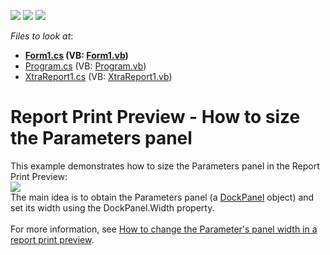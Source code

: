 <!-- default badges list -->
![](https://img.shields.io/endpoint?url=https://codecentral.devexpress.com/api/v1/VersionRange/128604558/14.2.8%2B)
[![](https://img.shields.io/badge/Open_in_DevExpress_Support_Center-FF7200?style=flat-square&logo=DevExpress&logoColor=white)](https://supportcenter.devexpress.com/ticket/details/T226628)
[![](https://img.shields.io/badge/📖_How_to_use_DevExpress_Examples-e9f6fc?style=flat-square)](https://docs.devexpress.com/GeneralInformation/403183)
<!-- default badges end -->
<!-- default file list -->
*Files to look at*:

* **[Form1.cs](./CS/Form1.cs) (VB: [Form1.vb](./VB/Form1.vb))**
* [Program.cs](./CS/Program.cs) (VB: [Program.vb](./VB/Program.vb))
* [XtraReport1.cs](./CS/XtraReport1.cs) (VB: [XtraReport1.vb](./VB/XtraReport1.vb))
<!-- default file list end -->
# Report Print Preview - How to size the Parameters panel


This example demonstrates how to size the Parameters panel in the Report Print Preview:<br><img src="https://raw.githubusercontent.com/DevExpress-Examples/report-print-preview-how-to-size-the-parameters-panel-t226628/14.2.8+/media/c9b582cc-d946-11e4-80bf-00155d62480c.png"><br>The main idea is to obtain the Parameters panel (a <a href="https://documentation.devexpress.com/#WindowsForms/clsDevExpressXtraBarsDockingDockPaneltopic">DockPanel</a> object) and set its width using the DockPanel.Width property.<br><br>For more information, see <a href="https://www.devexpress.com/Support/Center/p/T227908">How to change the Parameter's panel width in a report print preview</a>.<br><br>

<br/>


